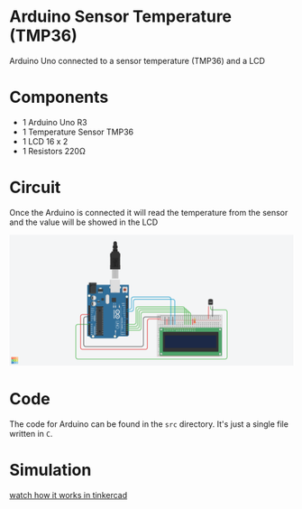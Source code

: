 # Arduino Sensor Temperature (TMP36)

Arduino Uno connected to a sensor temperature (TMP36) and a LCD

# Components

* 1 Arduino Uno R3
* 1 Temperature Sensor TMP36
* 1 LCD 16 x 2
* 1 Resistors 220Ω

# Circuit

Once the Arduino is connected it will read the temperature from the sensor and the value will be showed in the LCD

![Circuit Preview](doc/arduino-TMP36-sensor-temperature-and-display-LCD.png)

# Code

The code for Arduino can be found in the `src` directory. It's just a single file written in `C`.

# Simulation

[watch how it works in tinkercad](https://www.tinkercad.com/things/aSBxGpCYfHv)

